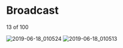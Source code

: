 # Broadcast


13 of 100


![2019-06-18_010524](https://user-images.githubusercontent.com/46414243/59642455-57118080-9165-11e9-8683-4e8bcc7b11ad.png)
![2019-06-18_010513](https://user-images.githubusercontent.com/46414243/59642456-57118080-9165-11e9-8bf1-7a87df144bae.png)
